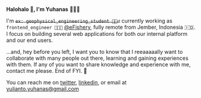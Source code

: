 **Halohalo 👋, I'm Yuhanas** 🙇🏻‍♂️

I'm ~~`ex: geophysical_engineering_student 👷🏻‍♂️`~~   currently working as `frontend_engineer 👨🏻‍💻` [@eFishery](https://efishery.com/), fully remote from  Jember, Indonesia 🇮🇩. I focus on building several web applications for both our internal platform and our end users. 


...and, hey before you left, I want you to know that I reeaaaaally want to collaborate with many people out there, learning and gaining experiences with them. If any of you want to share knowledge and experience with me, contact me please. End of FYI. 🥱

You can reach me on [twitter](https://twitter.com/yuhanasyu), [linkedin](https://www.linkedin.com/in/yuhanas-yulianto-28474612a/), or email at yulianto.yuhanas@gmail.com
